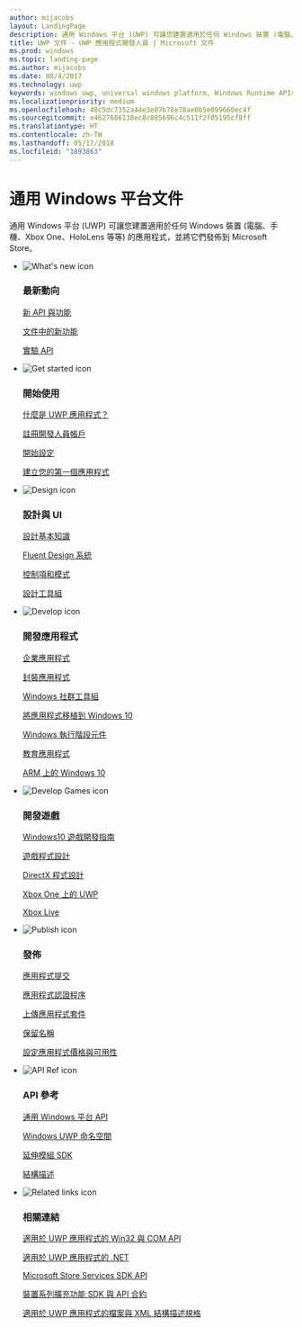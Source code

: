 ```yaml
---
author: mijacobs
layout: LandingPage
description: 通用 Windows 平台 (UWP) 可讓您建置適用於任何 Windows 裝置 (電腦、手機、Xbox One、HoloLens 等等) 的應用程式，並將它們發佈到市集。
title: UWP 文件 - UWP 應用程式開發人員 | Microsoft 文件
ms.prod: windows
ms.topic: landing-page
ms.author: mijacobs
ms.date: 08/4/2017
ms.technology: uwp
keywords: windows uwp, universal windows platform, Windows Runtime APIs, windows api, windows api ref, winrt api, windows api reference, uwp api, uwp api reference, develop uwp, design uwp, publish uwp, 通用 windows 平台, Windows Runtime API, windows api 參照, uwp api, uwp api 參照, 開發 uwp, 設計 uwp, 發佈 uwp
ms.localizationpriority: medium
ms.openlocfilehash: 48c5dc7352a44e3e07b78e78ae0b5e099660ec4f
ms.sourcegitcommit: e4627686138ec8c885696c4c511f2f05195cf8ff
ms.translationtype: HT
ms.contentlocale: zh-TW
ms.lasthandoff: 05/17/2018
ms.locfileid: "1893863"
---
```

# <a name="universal-windows-platform-documentation"></a>通用 Windows 平台文件
通用 Windows 平台 (UWP) 可讓您建置適用於任何 Windows 裝置 (電腦、手機、Xbox One、HoloLens 等等) 的應用程式，並將它們發佈到 Microsoft Store。

<ul class="panelContent cardsF">
    <li>
        <div class="cardSize">
            <div class="cardPadding">
                <div class="card">
                    <div class="cardImageOuter">
                        <div class="cardImage">
                            <img src="/media/common/i_whats-new.svg" alt="What's new icon" />
                        </div>
                    </div>
                    <div class="cardText">
                        <h3>最新動向</h3>
                        <p>
                            <a href="whats-new/windows-10-version-latest.md">新 API 與功能</a>
                        </p>
                        <p>
                            <a href="whats-new/windows-docs-latest.md">文件中的新功能</a>
                        </p>
                        <p>
                            <a href="whats-new/experimental-apis.md">實驗 API</a>
                        </p>
                    </div>
                </div>
            </div>
        </div>
    </li>
    <li>
        <div class="cardSize">
            <div class="cardPadding">
                <div class="card">
                    <div class="cardImageOuter">
                        <div class="cardImage">
                            <img src="/media/common/i_get-started.svg" alt="Get started icon" />
                        </div>
                    </div>
                    <div class="cardText">
                        <h3>開始使用</h3>
                        <p>
                            <a href="get-started/universal-application-platform-guide.md">什麼是 UWP 應用程式？</a>
                        </p>
                        <p>
                            <a href="get-started/sign-up.md">註冊開發人員帳戶</a>
                        </p>
                        <p>
                            <a href="get-started/get-set-up.md">開始設定</a>
                        </p>
                        <p>
                            <a href="get-started/your-first-app.md">建立您的第一個應用程式</a>
                        </p>
                    </div>
                </div>
            </div>
        </div>
    </li>
    <li>
        <div class="cardSize">
            <div class="cardPadding">
                <div class="card">
                    <div class="cardImageOuter">
                        <div class="cardImage">
                            <img src="/media/common/i_management.svg" alt="Design icon" />
                        </div>
                    </div>
                    <div class="cardText">
                        <h3>設計與 UI</h3>
                        <p>
                            <a href="design/basics/design-and-ui-intro.md">設計基本知識</a>
                        </p>
                         <p>
                            <a href="design/fluent-design-system/index.md">Fluent Design 系統</a>
                        </p>
                        <p>
                            <a href="design/controls-and-patterns/index.md">控制項和模式</a>
                        </p>
                        <p>
                            <a href="design/downloads/index.md">設計工具組</a>
                        </p>                      
                    </div>
                </div>
            </div>
        </div>
    </li>
    <li>
        <div class="cardSize">
            <div class="cardPadding">
                <div class="card">
                    <div class="cardImageOuter">
                        <div class="cardImage">
                            <img src="/media/common/i_code-edit.svg" alt="Develop icon" />
                        </div>
                    </div>
                    <div class="cardText">
                        <h3>開發應用程式</h3>
                        <p>
                            <a href="enterprise/index.md">企業應用程式</a>
                        </p>
                        <p>
                            <a href="packaging/index.md">封裝應用程式</a>
                        </p>
                        <p>
                            <a href="//docs.microsoft.com/windows/uwpcommunitytoolkit/">Windows 社群工具組</a>
                        </p>
                        <p>
                            <a href="porting/index.md">將應用程式移植到 Windows 10</a>
                        </p>
                        <p>
                            <a href="winrt-components/index.md">Windows 執行階段元件</a>
                        </p>
                        <p>
                            <a href="apps-for-education/index.md">教育應用程式</a>
                        </p>
                        <p>
                            <a href="porting/apps-on-arm.md">ARM 上的 Windows 10</a>
                        </p>
                    </div>
                </div>
            </div>
        </div>
    </li>
    <li>
        <div class="cardSize">
            <div class="cardPadding">
                <div class="card">
                    <div class="cardImageOuter">
                        <div class="cardImage">
                            <img src="/media/common/i_build.svg" alt="Develop Games icon" />
                        </div>
                    </div>
                    <div class="cardText">
                        <h3>開發遊戲</h3>
                        <p>
                            <a href="gaming/e2e.md">Windows10 遊戲開發指南</a>
                        </p>
                        <p>
                            <a href="gaming/index.md">遊戲程式設計</a>
                        </p>
                        <p>
                            <a href="gaming/directx-programming.md">DirectX 程式設計</a>
                        </p>
                        <p>
                            <a href="xbox-apps/index.md">Xbox One 上的 UWP</a>
                        </p>
                        <p>
                            <a href="xbox-live/index.md">Xbox Live</a>
                        </p>
                    </div>
                </div>
            </div>
        </div>
    </li>    
    <li>
        <div class="cardSize">
            <div class="cardPadding">
                <div class="card">
                    <div class="cardImageOuter">
                        <div class="cardImage">
                            <img src="/media/common/i_upgrade.svg" alt="Publish icon" />
                        </div>
                    </div>
                    <div class="cardText">
                        <h3>發佈</h3>
                        <p>
                            <a href="publish/app-submissions.md">應用程式提交</a>
                        </p>
                        <p>
                            <a href="publish/the-app-certification-process.md">應用程式認證程序</a>
                        </p>
                        <p>
                            <a href="publish/upload-app-packages.md">上傳應用程式套件</a>
                        </p>
                        <p>
                            <a href="publish/create-your-app-by-reserving-a-name.md">保留名稱</a>
                        </p>
                        <p>
                            <a href="publish/set-app-pricing-and-availability.md">設定應用程式價格與可用性</a>
                        </p>
                    </div>
                </div>
            </div>
        </div>
    </li>
    <li>
        <div class="cardSize">
            <div class="cardPadding">
                <div class="card">
                    <div class="cardImageOuter">
                        <div class="cardImage">
                            <img src="/media/common/i_api-reference.svg" alt="API Ref icon" />
                        </div>
                    </div>
                    <div class="cardText">
                        <h3>API 參考</h3>
                        <p>
                            <a href="//docs.microsoft.com/uwp/">通用 Windows 平台 API</a>
                        </p>
                        <p>
                            <a href="//docs.microsoft.com/uwp/API">Windows UWP 命名空間</a>
                        </p>
                        <p>
                            <a href="//docs.microsoft.com/uwp/extension-sdks">延伸模組 SDK</a>
                        </p>
                        <p>
                            <a href="//docs.microsoft.com/uwp/schemas">結構描述</a>
                        </p>
                    </div>
                </div>
            </div>
        </div>
    </li>
    <li>
        <div class="cardSize">
            <div class="cardPadding">
                <div class="card">
                    <div class="cardImageOuter">
                        <div class="cardImage">
                            <img src="/media/common/i_multi-connect.svg" alt="Related links icon" />
                        </div>
                    </div>
                    <div class="cardText">
                        <h3>相關連結</h3>
                        <p>
                            <a href="//docs.microsoft.com/uwp/win32-and-com/win32-and-com-for-uwp-apps">適用於 UWP 應用程式的 Win32 與 COM API</a>
                        </p>
                        <p>
                            <a href="//msdn.microsoft.com/library/windows/apps/mt185501.aspx">適用於 UWP 應用程式的 .NET</a>
                        </p>
                        <p>
                            <a href="//msdn.microsoft.com/library/windows/apps/mt691886.aspx">Microsoft Store Services SDK API</a>
                        </p>
                        <p>
                            <a href="//docs.microsoft.com/uwp/extension-sdks">裝置系列擴充功能 SDK 與 API 合約</a>
                        </p>
                        <p>
                            <a href="//docs.microsoft.com/uwp/schemas/">適用於 UWP 應用程式的檔案與 XML 結構描述規格</a>
                        </p>
                    </div>
                </div>
            </div>
        </div>
    </li>
</ul>
